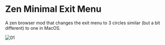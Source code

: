 # Zen Minimal Exit Menu
A zen browser mod that changes the exit menu to 3 circles similar (but a bit different) to one in MacOS.

![01](https://github.com/user-attachments/assets/9d85eef2-775d-44a8-89e7-d2b44a401e47)
